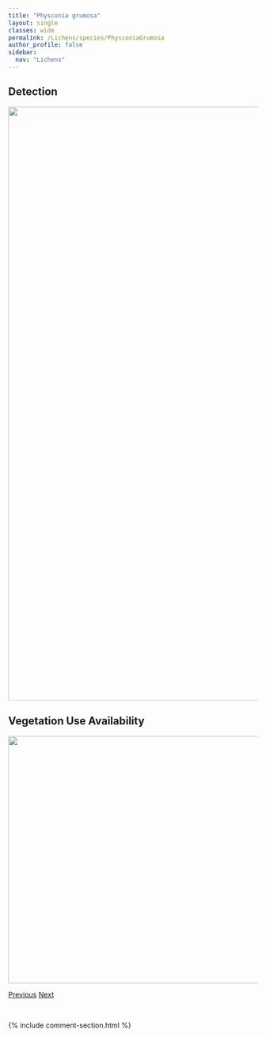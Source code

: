 ```yaml
---
title: "Physconia grumosa"
layout: single
classes: wide
permalink: /Lichens/species/PhysconiaGrumosa
author_profile: false
sidebar:
  nav: "Lichens"
---
```


<h2>Detection</h2>

<a href="https://drive.google.com/uc?export=view&id=1YzOu5FkDlL0BYvMHgOWJsgMT4K5xwcei">
<img src="https://drive.google.com/uc?export=view&id=1YzOu5FkDlL0BYvMHgOWJsgMT4K5xwcei" height = "1200" width = "800">
</a>


<h2>Vegetation Use Availability</h2>

<a href="https://drive.google.com/uc?export=view&id=1ei4LQoZHS4VJW2RhJvXePyA51ZTJetv-">
<img src="https://drive.google.com/uc?export=view&id=1ei4LQoZHS4VJW2RhJvXePyA51ZTJetv-" height = "500" width = "1000">
</a>


<a href="/DevelopmentWebsite/Lichens/species/PhysconiaEnteroxantha" class="pagination--pager" title="Physconia enteroxantha">Previous</a> <a href="/DevelopmentWebsite/Lichens/species/PhysconiaIsidiigera" class="pagination--pager" title="Physconia isidiigera">Next</a>

<p>&nbsp;</p>

{% include comment-section.html %}
